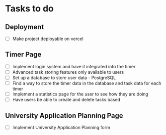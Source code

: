 # Tasks to do
## Deployment
- [ ] Make project deployable on vercel

## Timer Page
- [ ] Implement login system and have it integrated into the timer
- [ ] Advanced task storing features only available to users
- [ ] Set up a database to store user data - PostgreSQL
- [ ] Find a way to store the timer data in the database and task data for each timer
- [ ] Implement a statistics page for the user to see how they are doing 
- [ ] Have users be able to create and delete tasks based

## University Application Planning Page
- [ ] Implement University Application Planning form